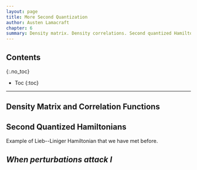 ```yaml
---
layout: page
title: More Second Quantization
author: Austen Lamacraft
chapter: 6
summary: Density matrix. Density correlations. Second quantized Hamiltonians. Momentum space form. Hartree--Fock theory. Application Matveev--Yue--Glazman, Coulomb Blockade.
---
```


## Contents
{:.no_toc}

* Toc
{:toc}

---

## Density Matrix and Correlation Functions

## Second Quantized Hamiltonians

Example of Lieb--Liniger Hamiltonian that we have met before.

## _When perturbations attack I_
